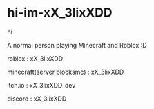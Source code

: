 # hi-im-xX_3lixXDD
hi 

A normal person playing Minecraft and Roblox :D

roblox : xX_3lixXDD

minecraft(server blocksmc) : xX_3lixXDD

itch.io : xX_3lixXDD_dev

discord : xX_3lixXDD
